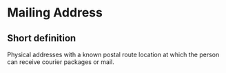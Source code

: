 # Mailing Address
## Short definition
Physical addresses with a known postal route location at which the person can receive courier packages or mail.
